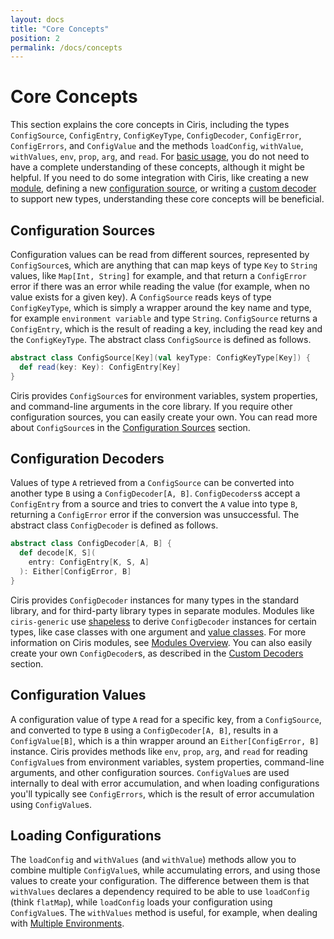 ```yaml
---
layout: docs
title: "Core Concepts"
position: 2
permalink: /docs/concepts
---
```


# Core Concepts
This section explains the core concepts in Ciris, including the types `ConfigSource`, `ConfigEntry`, `ConfigKeyType`, `ConfigDecoder`, `ConfigError`, `ConfigErrors`, and `ConfigValue` and the methods `loadConfig`, `withValue`, `withValues`, `env`, `prop`, `arg`, and `read`. For [basic usage](/docs/basics), you do not need to have a complete understanding of these concepts, although it might be helpful. If you need to do some integration with Ciris, like creating a new [module](/docs/modules), defining a new [configuration source](/docs/sources), or writing a [custom decoder](/docs/decoders) to support new types, understanding these core concepts will be beneficial.

## Configuration Sources
Configuration values can be read from different sources, represented by `ConfigSource`s, which are anything that can map keys of type `Key` to `String` values, like `Map[Int, String]` for example, and that return a `ConfigError` error if there was an error while reading the value (for example, when no value exists for a given key). A `ConfigSource` reads keys of type `ConfigKeyType`, which is simply a wrapper around the key name and type, for example `environment variable` and type `String`. `ConfigSource` returns a `ConfigEntry`, which is the result of reading a key, including the read key and the `ConfigKeyType`. The abstract class `ConfigSource` is defined as follows.

```scala
abstract class ConfigSource[Key](val keyType: ConfigKeyType[Key]) {
  def read(key: Key): ConfigEntry[Key]
}
```

Ciris provides `ConfigSource`s for environment variables, system properties, and command-line arguments in the core library. If you require other configuration sources, you can easily create your own. You can read more about `ConfigSource`s in the [Configuration Sources](/docs/sources) section.

## Configuration Decoders
Values of type `A` retrieved from a `ConfigSource` can be converted into another type `B` using a `ConfigDecoder[A, B]`. `ConfigDecoders`s accept a `ConfigEntry` from a source and tries to convert the `A` value into type `B`, returning a `ConfigError` error if the conversion was unsuccessful. The abstract class `ConfigDecoder` is defined as follows.

```scala
abstract class ConfigDecoder[A, B] {
  def decode[K, S](
    entry: ConfigEntry[K, S, A]
  ): Either[ConfigError, B]
}
```

Ciris provides `ConfigDecoder` instances for many types in the standard library, and for third-party library types in separate modules. Modules like `ciris-generic` use [shapeless](https://github.com/milessabin/shapeless) to derive `ConfigDecoder` instances for certain types, like case classes with one argument and [value classes](http://docs.scala-lang.org/overviews/core/value-classes.html). For more information on Ciris modules, see [Modules Overview](/docs/modules). You can also easily create your own `ConfigDecoder`s, as described in the [Custom Decoders](/docs/decoders) section.

## Configuration Values
A configuration value of type `A` read for a specific key, from a `ConfigSource`, and converted to type `B` using a `ConfigDecoder[A, B]`, results in a `ConfigValue[B]`, which is a thin wrapper around an `Either[ConfigError, B]` instance. Ciris provides methods like `env`, `prop`, `arg`, and `read` for reading `ConfigValue`s from environment variables, system properties, command-line arguments, and other configuration sources. `ConfigValue`s are used internally to deal with error accumulation, and when loading configurations you'll typically see `ConfigErrors`, which is the result of error accumulation using `ConfigValue`s.

## Loading Configurations
The `loadConfig` and `withValues` (and `withValue`) methods allow you to combine multiple `ConfigValue`s, while accumulating errors, and using those values to create your configuration. The difference between them is that `withValues` declares a dependency required to be able to use `loadConfig` (think `flatMap`), while `loadConfig` loads your configuration using `ConfigValue`s. The `withValues` method is useful, for example, when dealing with [Multiple Environments](/docs/environments).
